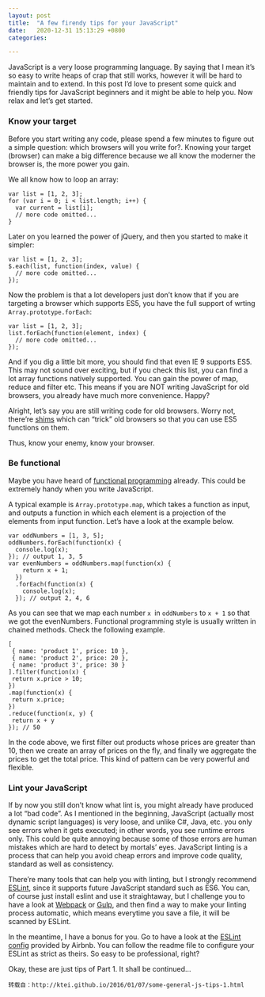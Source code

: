 ```yaml
---
layout: post
title:  "A few firendy tips for your JavaScript"
date:   2020-12-31 15:13:29 +0800
categories: 

---
```


JavaScript is a very loose programming language. By saying that I mean it’s so easy to write heaps of crap that still works, however it will be hard to maintain and to extend. In this post I’d love to present some quick and friendly tips for JavaScript beginners and it might be able to help you. Now relax and let’s get started.<!--more-->
### Know your target
Before you start writing any code, please spend a few minutes to figure out a simple question: which browsers will you write for?. Knowing your target (browser) can make a big difference because we all know the moderner the browser is, the more power you gain.

We all know how to loop an array:

```
var list = [1, 2, 3];
for (var i = 0; i < list.length; i++) {
  var current = list[i];
  // more code omitted...
}

```

Later on you learned the power of jQuery, and then you started to make it simpler:

```
var list = [1, 2, 3];
$.each(list, function(index, value) {
  // more code omitted...
});

```

Now the problem is that a lot developers just don’t know that if you are targeting a browser which supports ES5, you have the full support of wrting
`Array.prototype.forEach`:

```
var list = [1, 2, 3];
list.forEach(function(element, index) {
  // more code omitted...
});

```

And if you dig a little bit more, you should find that even IE 9 supports ES5. This may not sound over exciting, but if you check this list, you can find a lot array functions natively supported. You can gain the power of map, reduce and filter etc. This means if you are NOT writing JavaScript for old browsers, you already have much more convenience. Happy?

Alright, let’s say you are still writing code for old browsers. Worry not, there’re [shims](https://github.com/es-shims/es5-shim) which can “trick” old browsers so that you can use ES5 functions on them.

Thus, know your enemy, know your browser.

### Be functional
Maybe you have heard of [functional programming](http://stackoverflow.com/questions/24279/functional-programming-and-non-functional-programming) already. This could be extremely handy when you write JavaScript.

A typical example is `Array.prototype.map`, which takes a function as input, and outputs a function in which each element is a projection of the elements from input function. Let’s have a look at the example below.

```
var oddNumbers = [1, 3, 5];
oddNumbers.forEach(function(x) {
  console.log(x);
}); // output 1, 3, 5
var evenNumbers = oddNumbers.map(function(x) {
    return x + 1;
  })
  .forEach(function(x) {
    console.log(x);
  }); // output 2, 4, 6

 ```

 As you can see that we map each number `x `in `oddNumbers` to `x + 1` so that we got the evenNumbers.
 Functional programming style is usually written in chained methods. Check the following example.

 ```
 [
  { name: 'product 1', price: 10 },
  { name: 'product 2', price: 20 },
  { name: 'product 3', price: 30 }
].filter(function(x) {
  return x.price > 10;
})
.map(function(x) {
  return x.price;
})
.reduce(function(x, y) {
  return x + y
}); // 50

```
In the code above, we first filter out products whose prices are greater than 10, then we create an array of prices on the fly, and finally we aggregate the prices to get the total price. This kind of pattern can be very powerful and flexible.

### Lint your JavaScript

If by now you still don’t know what lint is, you might already have produced a lot “bad code”. As I mentioned in the beginning, JavaScript (actually most dynamic script languages) is very loose, and unlike C#, Java, etc. you only see errors when it gets executed; in other words, you see runtime errors only. This could be quite annoying because some of those errors are human mistakes which are hard to detect by mortals’ eyes. JavaScript linting is a process that can help you avoid cheap errors and improve code quality, standard as well as consistency.

There’re many tools that can help you with linting, but I strongly recommend [ESLint](http://eslint.org/), since it supports future JavaScript standard such as ES6. You can, of course just install eslint and use it straightaway, but I challenge you to have a look at [Webpack](https://webpack.github.io/) or [Gulp](http://gulpjs.com/), and then find a way to make your linting process automatic, which means everytime you save a file, it will be scanned by ESLint.

In the meantime, I have a bonus for you. Go to have a look at the [ESLint config](http://ktei.github.io/2016/01/07/(https://github.com/airbnb/JavaScript/tree/master/packages/eslint-config-airbnb)) provided by Airbnb. You can follow the readme file to configure your ESLint as strict as theirs. So easy to be professional, right?

Okay, these are just tips of Part 1. It shall be continued…

	转载自：http://ktei.github.io/2016/01/07/some-general-js-tips-1.html